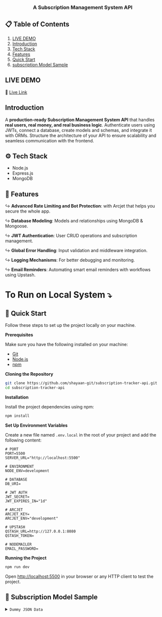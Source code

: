 
# <h3 align="center">A Subscription Management System API</h3>

## 📋 <a name="table">Table of Contents</a>

1. [LIVE DEMO](#live-demo)
2. [Introduction](#introduction)
3. [Tech Stack](#tech-stack)
4. [Features](#features)
5. [Quick Start](#quick-start)
6. [subscription Model Sample](#subscription-model-sample)

## <a name="live-demo"> LIVE DEMO </a>
📌 [Live Link](https://subscription-tracker-api-m2wh.onrender.com/)

## <a name="introduction">Introduction</a>

A **production-ready Subscription Management System API** that handles **real users, real money, and real business logic**. Authenticate users using JWTs, connect a database, create models and schemas, and integrate it with ORMs. Structure the architecture of your API to ensure scalability and seamless communication with the frontend.  

## <a name="tech-stack">⚙️ Tech Stack</a>

- Node.js
- Express.js
- MongoDB

## <a name="features">💾 Features</a>

↪ **Advanced Rate Limiting and Bot Protection**: with Arcjet that helps you secure the whole app.

↪ **Database Modeling**: Models and relationships using MongoDB & Mongoose.

↪ **JWT Authentication**: User CRUD operations and subscription management.

↪ **Global Error Handling**: Input validation and middleware integration.

↪ **Logging Mechanisms**: For better debugging and monitoring.

↪ **Email Reminders**: Automating smart email reminders with workflows using Upstash.


# To Run on Local System ⤵

## <a name="quick-start">🤸 Quick Start</a>

Follow these steps to set up the project locally on your machine.

**Prerequisites**

Make sure you have the following installed on your machine:

- [Git](https://git-scm.com/)
- [Node.js](https://nodejs.org/en)
- [npm](https://www.npmjs.com/)

**Cloning the Repository**

```bash
git clone https://github.com/shayaan-git/subscription-tracker-api.git
cd subscription-tracker-api
```

**Installation**

Install the project dependencies using npm:

```bash
npm install
```

**Set Up Environment Variables**

Create a new file named `.env.local` in the root of your project and add the following content:

```env
# PORT
PORT=5500
SERVER_URL="http://localhost:5500"

# ENVIRONMENT
NODE_ENV=development

# DATABASE
DB_URI=

# JWT AUTH
JWT_SECRET=
JWT_EXPIRES_IN="1d"

# ARCJET
ARCJET_KEY=
ARCJET_ENV="development"

# UPSTASH
QSTASH_URL=http://127.0.0.1:8080
QSTASH_TOKEN=

# NODEMAILER
EMAIL_PASSWORD=
```

**Running the Project**

```bash
npm run dev
```

Open [http://localhost:5500](http://localhost:5500) in your browser or any HTTP client to test the project.

## <a name="subscription-model-sample">📑 Subscription Model Sample</a>

<details>
<summary><code>Dummy JSON Data</code></summary>
👉🏻 Note: Set 'startDate' in the past.

```json
{
  "name": "Subnix Service",
  "price": 789.00,
  "currency": "INR",
  "frequency": "monthly",
  "category": "technology",
  "startDate": "2025-01-20T00:00:00.000Z",
  "paymentMethod": "UPI"
}
```

</details>
